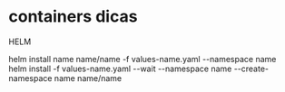 # containers dicas

HELM

helm install name name/name -f values-name.yaml  --namespace name
helm install -f values-name.yaml --wait --namespace name --create-namespace name name/name
